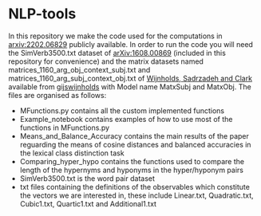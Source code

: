 # NLP-tools

In this repository we make the code used for the computations in [arxiv:2202.06829](https://arxiv.org/abs/2202.06829)  publicly available. In order to run the code you will need the SimVerb3500.txt dataset of [arXiv:1608.00869](https://arxiv.org/abs/1608.00869#:~:text=Further%2C%20with%20significantly%20larger%20development,of%20methods%20tailored%20to%20verbs.) (included in this repository for convenience) and the matrix datasets named matrices_1160_arg_obj_context_subj.txt and matrices_1160_arg_subj_context_obj.txt of [Wijnholds, Sadrzadeh and Clark](https://aclanthology.org/2020.conll-1.24/) available from [gijswijnholds](https://github.com/gijswijnholds/tensorskipgram-torch) with Model name MatxSubj and MatxObj.
The files are organised as follows:
- MFunctions.py contains all the custom implemented functions
- Example_notebook contains examples of how to use most of the functions in MFunctions.py
- Means_and_Balance_Accuracy contains the main results of the paper reguarding the means of cosine distances and balanced accuracies in the lexical class distinction task
- Comparing_hyper_hypo contains the functions used to compare the length of the hypernyms and hyponyms in the hyper/hyponym pairs
- SimVerb3500.txt is the word pair dataset
- txt files containing the definitions of the observables which constitute the vectors we are interested in, these include Linear.txt, Quadratic.txt, Cubic1.txt, Quartic1.txt and Additional1.txt
